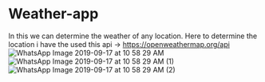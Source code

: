 # Weather-app
In this we can determine the weather of any location. Here to determine the location i have the used  this api -> 
https://openweathermap.org/api
</br>
![WhatsApp Image 2019-09-17 at 10 58 29 AM](https://user-images.githubusercontent.com/43893611/65013821-3dd1c900-d93a-11e9-8136-95e3a72949b3.jpeg)
![WhatsApp Image 2019-09-17 at 10 58 29 AM (1)](https://user-images.githubusercontent.com/43893611/65013817-3b6f6f00-d93a-11e9-935c-ea3b00a53a2c.jpeg)
![WhatsApp Image 2019-09-17 at 10 58 29 AM (2)](https://user-images.githubusercontent.com/43893611/65013818-3ca09c00-d93a-11e9-9cd6-d233e939ebf7.jpeg)

